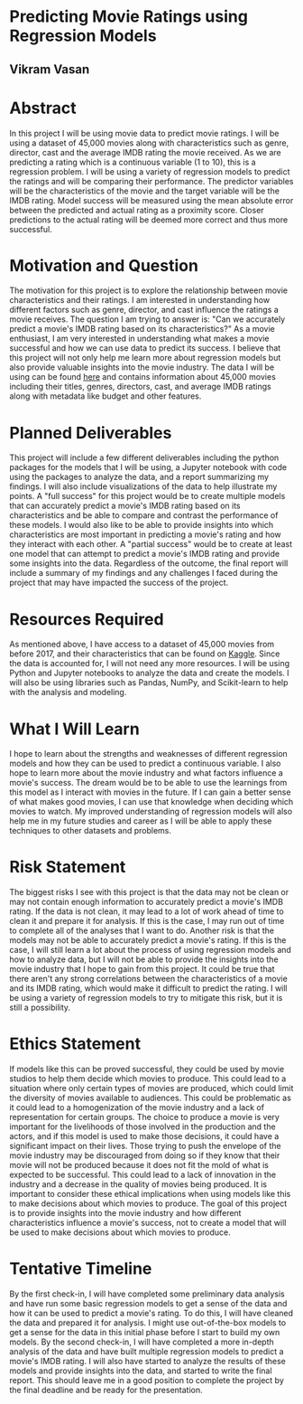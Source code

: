 # Predicting Movie Ratings using Regression Models

## Vikram Vasan

# Abstract
In this project I will be using movie data to predict movie ratings. I will be using a dataset of 45,000 movies along with characteristics such as genre, director, cast and the average IMDB rating the movie received. As we are predicting a rating which is a continuous variable (1 to 10), this is a regression problem. I will be using a variety of regression models to predict the ratings and will be comparing their performance. The predictor variables will be the characteristics of the movie and the target variable will be the IMDB rating. Model success will be measured using the mean absolute error between the predicted and actual rating as a proximity score. Closer predictions to the actual rating will be deemed more correct and thus more successful.

# Motivation and Question
The motivation for this project is to explore the relationship between movie characteristics and their ratings. I am interested in understanding how different factors such as genre, director, and cast influence the ratings a movie receives. The question I am trying to answer is: "Can we accurately predict a movie's IMDB rating based on its characteristics?" As a movie enthusiast, I am very interested in understanding what makes a movie successful and how we can use data to predict its success. I believe that this project will not only help me learn more about regression models but also provide valuable insights into the movie industry. The data I will be using can be found [here](https://www.kaggle.com/datasets/rounakbanik/the-movies-dataset) and contains information about 45,000 movies including their titles, genres, directors, cast, and average IMDB ratings along with metadata like budget and other features. 

# Planned Deliverables
This project will include a few different deliverables including the python packages for the models that I will be using, a Jupyter notebook with code using the packages to analyze the data, and a report summarizing my findings. I will also include visualizations of the data to help illustrate my points. A "full success" for this project would be to create multiple models that can accurately predict a movie's IMDB rating based on its characteristics and be able to compare and contrast the performance of these models. I would also like to be able to provide insights into which characteristics are most important in predicting a movie's rating and how they interact with each other. A "partial success" would be to create at least one model that can attempt to predict a movie's IMDB rating and provide some insights into the data. Regardless of the outcome, the final report will include a summary of my findings and any challenges I faced during the project that may have impacted the success of the project.

# Resources Required
As mentioned above, I have access to a dataset of 45,000 movies from before 2017, and their characteristics that can be found on [Kaggle](https://www.kaggle.com/datasets/rounakbanik/the-movies-dataset). Since the data is accounted for, I will not need any more resources. I will be using Python and Jupyter notebooks to analyze the data and create the models. I will also be using libraries such as Pandas, NumPy, and Scikit-learn to help with the analysis and modeling.

# What I Will Learn
I hope to learn about the strengths and weaknesses of different regression models and how they can be used to predict a continuous variable. I also hope to learn more about the movie industry and what factors influence a movie's success. The dream would be to be able to use the learnings from this model as I interact with movies in the future. If I can gain a better sense of what makes good movies, I can use that knowledge when deciding which movies to watch. My improved understanding of regression models will also help me in my future studies and career as I will be able to apply these techniques to other datasets and problems.

# Risk Statement
The biggest risks I see with this project is that the data may not be clean or may not contain enough information to accurately predict a movie's IMDB rating. If the data is not clean, it may lead to a lot of work ahead of time to clean it and prepare it for analysis. If this is the case, I may run out of time to complete all of the analyses that I want to do. Another risk is that the models may not be able to accurately predict a movie's rating. If this is the case, I will still learn a lot about the process of using regression models and how to analyze data, but I will not be able to provide the insights into the movie industry that I hope to gain from this project. It could be true that there aren't any strong correlations between the characteristics of a movie and its IMDB rating, which would make it difficult to predict the rating. I will be using a variety of regression models to try to mitigate this risk, but it is still a possibility.

# Ethics Statement
If models like this can be proved successful, they could be used by movie studios to help them decide which movies to produce. This could lead to a situation where only certain types of movies are produced, which could limit the diversity of movies available to audiences. This could be problematic as it could lead to a homogenization of the movie industry and a lack of representation for certain groups. The choice to produce a movie is very important for the livelihoods of those involved in the production and the actors, and if this model is used to make those decisions, it could have a significant impact on their lives. Those trying to push the envelope of the movie industry may be discouraged from doing so if they know that their movie will not be produced because it does not fit the mold of what is expected to be successful. This could lead to a lack of innovation in the industry and a decrease in the quality of movies being produced. It is important to consider these ethical implications when using models like this to make decisions about which movies to produce. The goal of this project is to provide insights into the movie industry and how different characteristics influence a movie's success, not to create a model that will be used to make decisions about which movies to produce.

# Tentative Timeline
By the first check-in, I will have completed some preliminary data analysis and have run some basic regression models to get a sense of the data and how it can be used to predict a movie's rating. To do this, I will have cleaned the data and prepared it for analysis. I might use out-of-the-box models to get a sense for the data in this initial phase before I start to build my own models. By the second check-in, I will have completed a more in-depth analysis of the data and have built multiple regression models to predict a movie's IMDB rating. I will also have started to analyze the results of these models and provide insights into the data, and started to write the final report. This should leave me in a good position to complete the project by the final deadline and be ready for the presentation.